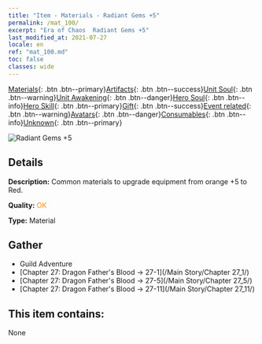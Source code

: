 ```yaml
---
title: "Item - Materials - Radiant Gems +5"
permalink: /mat_100/
excerpt: "Era of Chaos  Radiant Gems +5"
last_modified_at: 2021-07-27
locale: en
ref: "mat_100.md"
toc: false
classes: wide
---
```

 [Materials](/Items/){: .btn .btn--primary}[Artifacts](/Items/Artifacts/){: .btn .btn--success}[Unit Soul](/Items/UnitSoul/){: .btn .btn--warning}[Unit Awakening](/Items/UnitAwakening/){: .btn .btn--danger}[Hero Soul](/Items/HeroSoul/){: .btn .btn--info}[Hero Skill](/Items/HeroSkill/){: .btn .btn--primary}[Gift](/Items/Gift/){: .btn .btn--success}[Event related](/Items/Events/){: .btn .btn--warning}[Avatars](/Items/Avatars/){: .btn .btn--danger}[Consumables](/Items/Consumables/){: .btn .btn--info}[Unknown](/Items/Unknown/){: .btn .btn--primary}

 ![Radiant Gems +5](/images/t/i_cailiao_baoshi3.png)

## Details
 **Description:** Common materials to upgrade equipment from orange +5 to Red.

 **Quality:** <span style="color: #FF8C00">OK</span>

 **Type:** Material

## Gather

*    Guild Adventure 
*    [Chapter 27: Dragon Father's Blood -> 27-1](/Main Story/Chapter 27_1/) 
*    [Chapter 27: Dragon Father's Blood -> 27-5](/Main Story/Chapter 27_5/) 
*    [Chapter 27: Dragon Father's Blood -> 27-11](/Main Story/Chapter 27_11/) 

## This item contains:

  None

